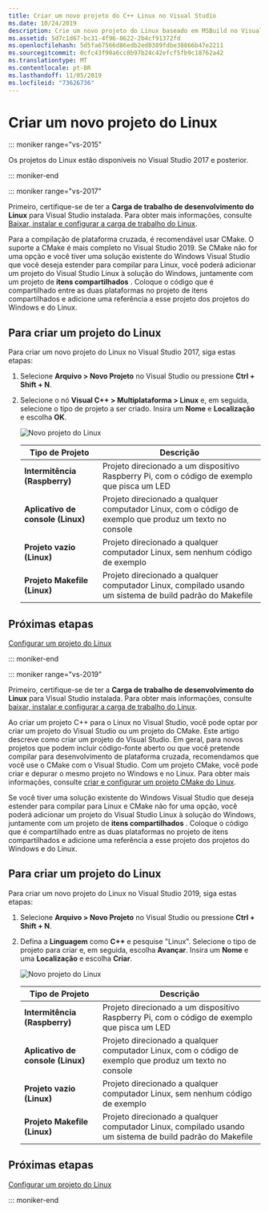 ```yaml
---
title: Criar um novo projeto do C++ Linux no Visual Studio
ms.date: 10/24/2019
description: Crie um novo projeto do Linux baseado em MSBuild no Visual Studio.
ms.assetid: 5d7c1d67-bc31-4f96-8622-2b4cf91372fd
ms.openlocfilehash: 5d5fa67566d86edb2ed0389fdbe38866b47e2211
ms.sourcegitcommit: 0cfc43f90a6cc8b97b24c42efcf5fb9c18762a42
ms.translationtype: MT
ms.contentlocale: pt-BR
ms.lasthandoff: 11/05/2019
ms.locfileid: "73626736"
---
```

# <a name="create-a-new-linux-project"></a>Criar um novo projeto do Linux

::: moniker range="vs-2015"

Os projetos do Linux estão disponíveis no Visual Studio 2017 e posterior.

::: moniker-end

::: moniker range="vs-2017"

Primeiro, certifique-se de ter a **Carga de trabalho de desenvolvimento do Linux** para Visual Studio instalada. Para obter mais informações, consulte [Baixar, instalar e configurar a carga de trabalho do Linux](download-install-and-setup-the-linux-development-workload.md).

Para a compilação de plataforma cruzada, é recomendável usar CMake. O suporte a CMake é mais completo no Visual Studio 2019. Se CMake não for uma opção e você tiver uma solução existente do Windows Visual Studio que você deseja estender para compilar para Linux, você poderá adicionar um projeto do Visual Studio Linux à solução do Windows, juntamente com um projeto de **itens compartilhados** . Coloque o código que é compartilhado entre as duas plataformas no projeto de itens compartilhados e adicione uma referência a esse projeto dos projetos do Windows e do Linux.

## <a name="to-create-a-new-linux-project"></a>Para criar um projeto do Linux

Para criar um novo projeto do Linux no Visual Studio 2017, siga estas etapas:

1. Selecione **Arquivo > Novo Projeto** no Visual Studio ou pressione **Ctrl + Shift + N**.
1. Selecione o nó **Visual C++ > Multiplataforma > Linux** e, em seguida, selecione o tipo de projeto a ser criado. Insira um **Nome** e **Localização** e escolha **OK**.

   ![Novo projeto do Linux](media/newproject.png)

   | Tipo de Projeto | Descrição |
   | ------------ | --- |
   | **Intermitência (Raspberry)**           | Projeto direcionado a um dispositivo Raspberry Pi, com o código de exemplo que pisca um LED |
   | **Aplicativo de console (Linux)** | Projeto direcionado a qualquer computador Linux, com o código de exemplo que produz um texto no console |
   | **Projeto vazio (Linux)**       | Projeto direcionado a qualquer computador Linux, sem nenhum código de exemplo |
   | **Projeto Makefile (Linux)**    | Projeto direcionado a qualquer computador Linux, compilado usando um sistema de build padrão do Makefile |

## <a name="next-steps"></a>Próximas etapas

[Configurar um projeto do Linux](configure-a-linux-project.md)

::: moniker-end

::: moniker range="vs-2019"

Primeiro, certifique-se de ter a **Carga de trabalho de desenvolvimento do Linux** para Visual Studio instalada. Para obter mais informações, consulte [baixar, instalar e configurar a carga de trabalho do Linux](download-install-and-setup-the-linux-development-workload.md).

Ao criar um projeto C++ para o Linux no Visual Studio, você pode optar por criar um projeto do Visual Studio ou um projeto do CMake. Este artigo descreve como criar um projeto do Visual Studio. Em geral, para novos projetos que podem incluir código-fonte aberto ou que você pretende compilar para desenvolvimento de plataforma cruzada, recomendamos que você use o CMake com o Visual Studio. Com um projeto CMake, você pode criar e depurar o mesmo projeto no Windows e no Linux. Para obter mais informações, consulte [criar e configurar um projeto CMake do Linux](cmake-linux-project.md).

Se você tiver uma solução existente do Windows Visual Studio que deseja estender para compilar para Linux e CMake não for uma opção, você poderá adicionar um projeto do Visual Studio Linux à solução do Windows, juntamente com um projeto de **itens compartilhados** . Coloque o código que é compartilhado entre as duas plataformas no projeto de itens compartilhados e adicione uma referência a esse projeto dos projetos do Windows e do Linux.

## <a name="to-create-a-new-linux-project"></a>Para criar um projeto do Linux

Para criar um novo projeto do Linux no Visual Studio 2019, siga estas etapas:

1. Selecione **Arquivo > Novo Projeto** no Visual Studio ou pressione **Ctrl + Shift + N**.
1. Defina a **Linguagem** como **C++** e pesquise "Linux". Selecione o tipo de projeto para criar e, em seguida, escolha **Avançar**. Insira um **Nome** e uma **Localização** e escolha **Criar**.

   ![Novo projeto do Linux](media/newproject-vs2019.png)

   | Tipo de Projeto | Descrição |
   | ------------ | --- |
   | **Intermitência (Raspberry)**           | Projeto direcionado a um dispositivo Raspberry Pi, com o código de exemplo que pisca um LED |
   | **Aplicativo de console (Linux)** | Projeto direcionado a qualquer computador Linux, com o código de exemplo que produz um texto no console |
   | **Projeto vazio (Linux)**       | Projeto direcionado a qualquer computador Linux, sem nenhum código de exemplo |
   | **Projeto Makefile (Linux)**    | Projeto direcionado a qualquer computador Linux, compilado usando um sistema de build padrão do Makefile |

## <a name="next-steps"></a>Próximas etapas

[Configurar um projeto do Linux](configure-a-linux-project.md)

::: moniker-end
